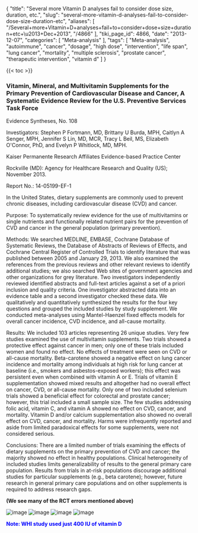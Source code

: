 {
    "title": "Several more Vitamin D analyses fail to consider dose size, duration, etc.",
    "slug": "several-more-vitamin-d-analyses-fail-to-consider-dose-size-duration-etc",
    "aliases": [
        "/Several+more+Vitamin+D+analyses+fail+to+consider+dose+size+duration+etc+\u2013+Dec+2013",
        "/4866"
    ],
    "tiki_page_id": 4866,
    "date": "2013-12-07",
    "categories": [
        "Meta-analysis"
    ],
    "tags": [
        "Meta-analysis",
        "autoimmune",
        "cancer",
        "dosage",
        "high dose",
        "intervention",
        "life span",
        "lung cancer",
        "mortality",
        "multiple sclerosis",
        "prostate cancer",
        "therapeutic intervention",
        "vitamin d"
    ]
}


{{< toc >}}

### Vitamin, Mineral, and Multivitamin Supplements for the Primary Prevention of Cardiovascular Disease and Cancer, A Systematic Evidence Review for the U.S. Preventive Services Task Force

Evidence Syntheses, No. 108

Investigators: Stephen P Fortmann, MD, Brittany U Burda, MPH, Caitlyn A Senger, MPH, Jennifer S Lin, MD, MCR, Tracy L Beil, MS, Elizabeth O'Connor, PhD, and Evelyn P Whitlock, MD, MPH.

Kaiser Permanente Research Affiliates Evidence-based Practice Center

Rockville (MD): Agency for Healthcare Research and Quality (US); November 2013.

Report No.: 14-05199-EF-1

In the United States, dietary supplements are commonly used to prevent chronic diseases, including cardiovascular disease (CVD) and cancer.

Purpose: To systematically review evidence for the use of multivitamins or single nutrients and functionally related nutrient pairs for the prevention of CVD and cancer in the general population (primary prevention).

Methods: We searched MEDLINE, EMBASE, Cochrane Database of Systematic Reviews, the Database of Abstracts of Reviews of Effects, and Cochrane Central Register of Controlled Trials to identify literature that was published between 2005 and January 29, 2013. We also examined the references from the previous reviews and other relevant reviews to identify additional studies; we also searched Web sites of government agencies and other organizations for grey literature. Two investigators independently reviewed identified abstracts and full-text articles against a set of a priori inclusion and quality criteria. One investigator abstracted data into an evidence table and a second investigator checked these data. We qualitatively and quantitatively synthesized the results for the four key questions and grouped the included studies by study supplement. We conducted meta-analyses using Mantel-Haenzel fixed effects models for overall cancer incidence, CVD incidence, and all-cause mortality.

Results: We included 103 articles representing 26 unique studies. Very few studies examined the use of multivitamin supplements. Two trials showed a protective effect against cancer in men; only one of these trials included women and found no effect. No effects of treatment were seen on CVD or all-cause mortality. Beta-carotene showed a negative effect on lung cancer incidence and mortality among individuals at high risk for lung cancer at baseline (i.e., smokers and asbestos-exposed workers); this effect was persistent even when combined with vitamin A or E. Trials of vitamin E supplementation showed mixed results and altogether had no overall effect on cancer, CVD, or all-cause mortality. Only one of two included selenium trials showed a beneficial effect for colorectal and prostate cancer; however, this trial included a small sample size. The few studies addressing folic acid, vitamin C, and vitamin A showed no effect on CVD, cancer, and mortality. Vitamin D and/or calcium supplementation also showed no overall effect on CVD, cancer, and mortality. Harms were infrequently reported and aside from limited paradoxical effects for some supplements, were not considered serious.

Conclusions: There are a limited number of trials examining the effects of dietary supplements on the primary prevention of CVD and cancer; the majority showed no effect in healthy populations. Clinical heterogeneity of included studies limits generalizability of results to the general primary care population. Results from trials in at-risk populations discourage additional studies for particular supplements (e.g., beta carotene); however, future research in general primary care populations and on other supplements is required to address research gaps.

 **(We see many of the RCT errors mentioned above)** 

<img src="https://d378j1rmrlek7x.cloudfront.net/attachments/jpeg/preventive-evidence-summary.jpg" alt="image">

<img src="https://d378j1rmrlek7x.cloudfront.net/attachments/jpeg/prevent-cardio-death.jpg" alt="image">

<img src="https://d378j1rmrlek7x.cloudfront.net/attachments/jpeg/prevent-cancer-death.jpg" alt="image">

<img src="https://d378j1rmrlek7x.cloudfront.net/attachments/jpeg/cardio-death-not-decreased-with-400-iu-of-vitamin-d-and-ca.jpg" alt="image">

 **<span style="color:#00F;">Note: WHI study used just 400 IU of vitamin D</span>**